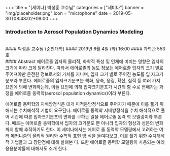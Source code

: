 +++
title = "[세미나] 박성훈 교수님"
categories = ["세미나"]
banner = "img/placeholder.png"
icon = "microphone"
date = 2019-05-30T08:48:02+09:00
+++
### Introduction to Aerosol Population Dynamics Modeling
<br>
#### 박성훈 교수님 (순천대학)
#### 2019년 6월 4일 (화) 16:00
####  과학관 553호
<br>
#### Abstract
에어로졸 입자의 물리적, 화학적 특성 및 인체에 미치는 영향은 입자의 크기에
따라 크게 달라진다. 따라서 에어로졸의 농도 정보는 에어로졸 입자의 크기 별로
주어져야만 온전한 정보로서의 가치를 지니며, 입자 크기 별로 주어진 농도를 입
자크기분포라 부른다. 에어로졸의 입자크기분포는 핵화, 응축, 응집, 확산, 침적 등
여러 가지 요인에 의해 변화하는데, 이들 요인에 의해 입자크기분포가 시간의 함
수로 변해가는 과정을 에어로졸 동력학(aerosol population dynamics)이라 부른다.

에어로졸 동력학의 지배방정식은 대개 미적분방정식으로 주어지기 때문에 이를
풀기 위해서는 수치해석적 기법이 요구된다. 에어로졸 동력학 지배방정식을 수치
해석적으로 풀어 시간에 따른 입자크기분포의 변화를 구하는 일을 에어로졸 동력
학 모델링이라 부른다. 때로는 에어로졸 동력학에서 입자의 크기분포 뿐 아니라
입자의 형상과 성분의 변화까지 함께 추적하기도 한다. 이 세미나에서는 에어로
졸 동력학 모델링에서 고려하는 여러 메커니즘의 물리적 원리와 수학적 표현 방
식을 들여다보고, 이를 풀기 위한 수치해석적 기법들과 그 장단점에 대해 살펴본
다. 또한 에어로졸 동력학 모델링이 사용되는 여러 응용분야들에 대해서도 소개
한다.

